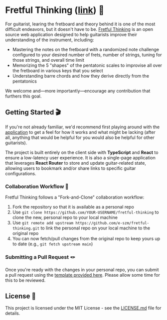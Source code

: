 # Fretful Thinking ([link](https://fretfulthinking.com/)) 🎸

For guitarist, learing the fretboard and theory behind it is one of the most difficult endeavors, but it doesn't have to be. [Fretful Thinking](https://fretfulthinking.com/) is an open source web application designed to help guitarists improve their understanding of the instrument, including:

- Mastering the notes on the fretboard with a randomized note challenge configured to your desired number of frets, number of strings, tuning for those strings, and overall time limit
- Memorizing the 5 "shapes" of the pentatonic scales to improvise all over the fretboard in various keys that you select
- Understanding barre chords and how they derive directly from the pentatonics

We welcome and—more importantly—encourage any contribution that furthers this goal.

## Getting Started 🎬

If you're not already familiar, we'd recommend first playing around with the [application](https://fretfulthinking.com/) to get a feel for how it works and what might be lacking (after all, anything that would be helpful for you would also be helpful for other guitarists).

The project is built entirely on the client side with **TypeScript** and **React** to ensure a low-latency user experience. It is also a single-page application that leverages **React Router** to store and update guitar-related state, allowing users to bookmark and/or share links to specific guitar configurations.

### Collaboration Workflow 🍴

Fretful Thinking follows a "Fork-and-Clone" collaboration workflow:

1. Fork the repository so that it is available as a personal repo
2. Use `git clone https://github.com/YOUR-USERNAME/fretful-thinking` to clone the new, personal repo to your local machine
3. Use `git remote add upstream https://github.com/e-szm/fretful-thinking.git` to link the personal repo on your local machine to the original repo
4. You can now fetch/pull changes from the original repo to keep yours up to date (e.g., `git fetch upstream main`)

### Submitting a Pull Request 🪢

Once you're ready with the changes in your personal repo, you can submit a pull request using the [template provided here](https://github.com/e-szm/fretful-thinking/tree/main/.github). Please allow some time for this to be reviewed.

## License 🪪

This project is licensed under the MIT License - see the [LICENSE.md](https://github.com/e-szm/fretful-thinking/blob/main/LICENSE) file for details.
